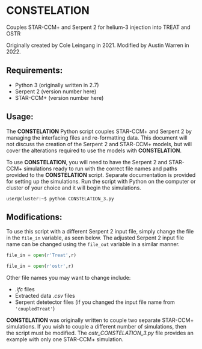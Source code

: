 # CONSTELATION
Couples STAR-CCM+ and Serpent 2 for helium-3 injection into TREAT and OSTR


Originally created by Cole Leingang in 2021. Modified by Austin Warren in 2022.

## Requirements:
- Python 3 (originally written in 2.7)
- Serpent 2 (version number here)
- STAR-CCM+ (version number here)

## Usage:
The **CONSTELATION** Python script couples STAR-CCM+ and Serpent 2 by managing the interfacing files and re-formatting data. This document will not discuss the creation of the Serpent 2 and STAR-CCM+ models, but will cover the alterations required to use the models with **CONSTELATION**.

To use **CONSTELATION**, you will need to have the Serpent 2 and STAR-CCM+ simulations ready to run with the correct file names and paths provided to the **CONSTELATION** script. Separate documentation is provided for setting up the simulations. Run the script with Python on the computer or cluster of your choice and it will begin the simulations.
```console
user@cluster:~$ python CONSTELATION_3.py
```


## Modifications:
To use this script with a different Serpent 2 input file, simply change the file in the `file_in` variable, as seen below. The adjusted Serpent 2 input file name can be changed using the `file_out` variable in a similar manner.
```python
file_in = open(r'Treat',r)
```
```python
file_in = open(r'ostr',r)
```
Other file names you may want to change include:
- *.ifc* files
- Extracted data *.csv* files
- Serpent detetector files (if you changed the input file name from `'coupledTreat'`)

**CONSTELATION** was originally written to couple two separate STAR-CCM+ simulations. If you wish to couple a different number of simulations, then the script must be modified. The *ostr_CONSTELATION_3.py* file provides an example with only one STAR-CCM+ simulation.